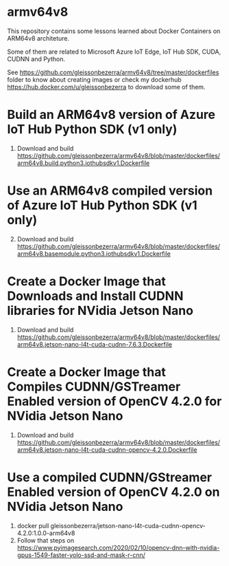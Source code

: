 # armv64v8

This repository contains some lessons learned about Docker Containers on ARM64v8 architeture.

Some of them are related to Microsoft Azure IoT Edge, IoT Hub SDK, CUDA, CUDNN and Python.

See https://github.com/gleissonbezerra/armv64v8/tree/master/dockerfiles folder to know about creating images or check my dockerhub https://hub.docker.com/u/gleissonbezerra to download some of them.

# Build an ARM64v8 version of Azure IoT Hub Python SDK (v1 only)

1. Download and build https://github.com/gleissonbezerra/armv64v8/blob/master/dockerfiles/arm64v8.build.python3.iothubsdkv1.Dockerfile

# Use an ARM64v8 compiled version of Azure IoT Hub Python SDK (v1 only)

2. Download and build https://github.com/gleissonbezerra/armv64v8/blob/master/dockerfiles/arm64v8.basemodule.python3.iothubsdkv1.Dockerfile

# Create a Docker Image that Downloads and Install CUDNN libraries for NVidia Jetson Nano

1. Download and build https://github.com/gleissonbezerra/armv64v8/blob/master/dockerfiles/arm64v8.jetson-nano-l4t-cuda-cudnn-7.6.3.Dockerfile

# Create a Docker Image that Compiles CUDNN/GSTreamer Enabled version of OpenCV 4.2.0 for NVidia Jetson Nano

1. Download and build https://github.com/gleissonbezerra/armv64v8/blob/master/dockerfiles/arm64v8.jetson-nano-l4t-cuda-cudnn-opencv-4.2.0.Dockerfile

# Use a compiled CUDNN/GStreamer Enabled version of OpenCV 4.2.0 on NVidia Jetson Nano

1. docker pull gleissonbezerra/jetson-nano-l4t-cuda-cudnn-opencv-4.2.0:1.0.0-arm64v8
2. Follow that steps on https://www.pyimagesearch.com/2020/02/10/opencv-dnn-with-nvidia-gpus-1549-faster-yolo-ssd-and-mask-r-cnn/

